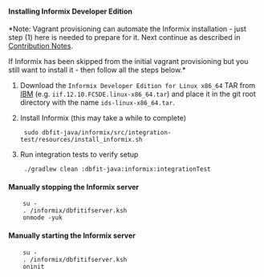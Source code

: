 #### Installing Informix Developer Edition

*Note: Vagrant provisioning can automate the Informix installation - just
 step (1) here is needed to prepare for it. Next continue as described in
 [Contribution Notes](CONTRIBUTING.md).

 If Informix has been skipped from the initial vagrant provisioning but you still
 want to install it - then follow all the steps below.*

1. Download the `Informix Developer Edition for Linux x86_64` TAR from
   [IBM](https://www-01.ibm.com/marketing/iwm/iwm/web/reg/pick.do?source=ifxids&S_TACT=109HF16W&lang=en_US)
   (e.g. `iif.12.10.FC5DE.linux-x86_64.tar`) and place it in the git root directory with the name `ids-linux-x86_64.tar`.

2. Install Informix (this may take a while to complete)

        sudo dbfit-java/informix/src/integration-test/resources/install_informix.sh

3. Run integration tests to verify setup

        ./gradlew clean :dbfit-java:informix:integrationTest

#### Manually stopping the Informix server

        su -
        . /informix/dbfitifserver.ksh
        onmode -yuk

#### Manually starting the Informix server

        su -
        . /informix/dbfitifserver.ksh
        oninit
